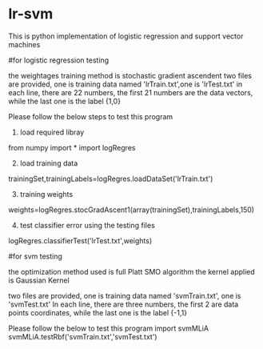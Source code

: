 # lr-svm
This is python implementation of logistic regression and support vector machines

#for logistic regression testing

the weightages training method is stochastic gradient ascendent
two files are provided, one is training data named 'lrTrain.txt',one is 'lrTest.txt'
in each line, there are 22 numbers, the first 21 numbers are the data vectors, while the last one is the label {1,0}

Please follow the below steps to test this program

1. load required libray

from numpy import *
import logRegres

2. load training data

trainingSet,trainingLabels=logRegres.loadDataSet('lrTrain.txt')

3. training weights

weights=logRegres.stocGradAscent1(array(trainingSet),trainingLabels,150)

4. test classifier error using the testing files

logRegres.classifierTest('lrTest.txt',weights)



#for svm testing

the optimization method used is full Platt SMO algorithm
the kernel applied is Gaussian Kernel

two files are provided, one is training data named 'svmTrain.txt', one is 'svmTest.txt'
In each line, there are three numbers, the first 2 are data points coordinates, while the last one is the label {-1,1}

Please follow the below to test this program
import svmMLiA
svmMLiA.testRbf('svmTrain.txt','svmTest.txt')

